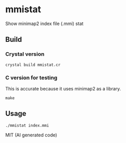 # mmistat

Show minimap2 index file (.mmi) stat

## Build

### Crystal version


```
crystal build mmistat.cr
```

### C version for testing

This is accurate because it uses minimap2 as a library.


```
make
```

## Usage

```
./mmistat index.mmi
```

MIT (AI generated code)
